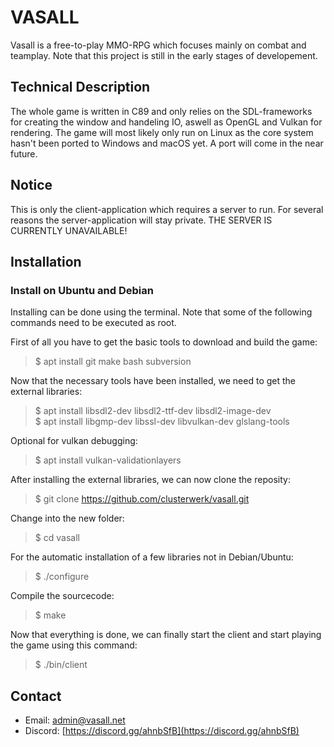 # VASALL

Vasall is a free-to-play MMO-RPG which focuses mainly on combat and 
teamplay. Note that this project is still in the early stages of
developement.

## Technical Description

The whole game is written in C89 and only relies on the SDL-frameworks for
creating the window and handeling IO, aswell as OpenGL and Vulkan for
rendering.  The game will most likely only run on Linux as the core system
hasn't been ported to Windows and macOS yet. A port will come in the near
future.
  
## Notice

This is only the client-application which requires a server to run. For several
reasons the server-application will stay private.
THE SERVER IS CURRENTLY UNAVAILABLE!

## Installation

### Install on Ubuntu and Debian

Installing can be done using the terminal. Note that some of the following
commands need to be executed as root.
  
First of all you have to get the basic tools to download and build the game:<br/>
> $ apt install git make bash subversion

Now that the necessary tools have been installed, we need to get the
external libraries:<br/>
> $ apt install libsdl2-dev libsdl2-ttf-dev libsdl2-image-dev  
> $ apt install libgmp-dev libssl-dev libvulkan-dev glslang-tools  

Optional for vulkan debugging:<br/>
> $ apt install vulkan-validationlayers

After installing the external libraries, we can now clone the reposity:<br/>
> $ git clone https://github.com/clusterwerk/vasall.git

Change into the new folder:<br/>
> $ cd vasall

For the automatic installation of a few libraries not in Debian/Ubuntu:<br/>
> $ ./configure

Compile the sourcecode:<br/>
> $ make

Now that everything is done, we can finally start the client and start
playing the game using this command:<br/>
> $ ./bin/client
 
## Contact
   
 - Email: admin@vasall.net
 - Discord: [https://discord.gg/ahnbSfB](https://discord.gg/ahnbSfB)
